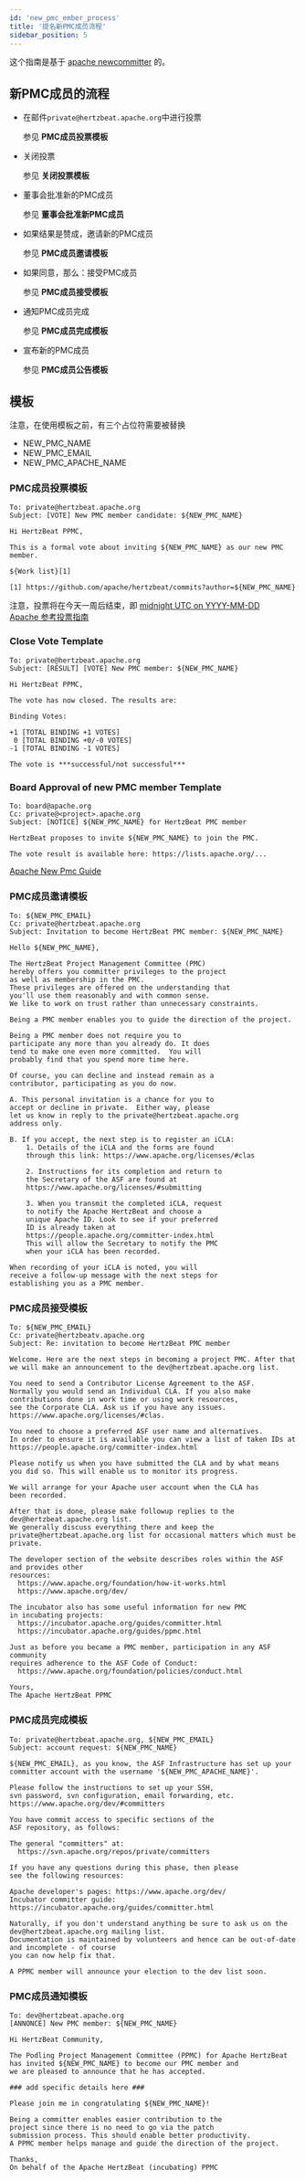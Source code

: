 ```yaml
---
id: 'new_pmc_ember_process'
title: '提名新PMC成员流程'
sidebar_position: 5
---
```


<!--
Licensed to the Apache Software Foundation (ASF) under one or more
contributor license agreements.  See the NOTICE file distributed with
this work for additional information regarding copyright ownership.
The ASF licenses this file to You under the Apache License, Version 2.0
(the "License"); you may not use this file except in compliance with
the License.  You may obtain a copy of the License at

https://www.apache.org/licenses/LICENSE-2.0

Unless required by applicable law or agreed to in writing, software
distributed under the License is distributed on an "AS IS" BASIS,
WITHOUT WARRANTIES OR CONDITIONS OF ANY KIND, either express or implied.
See the License for the specific language governing permissions and
limitations under the License.
-->

这个指南是基于 [apache newcommitter](https://community.apache.org/newcommitter.html#new-committer-process) 的。

## 新PMC成员的流程

- 在邮件`private@hertzbeat.apache.org`中进行投票

  参见 **PMC成员投票模板**

- 关闭投票

  参见 **关闭投票模板**

- 董事会批准新的PMC成员

  参见 **董事会批准新PMC成员**

- 如果结果是赞成，邀请新的PMC成员

  参见 **PMC成员邀请模板**

- 如果同意，那么：接受PMC成员

  参见 **PMC成员接受模板**

- 通知PMC成员完成

  参见 **PMC成员完成模板**

- 宣布新的PMC成员

  参见 **PMC成员公告模板**

## 模板

注意，在使用模板之前，有三个占位符需要被替换

- NEW_PMC_NAME
- NEW_PMC_EMAIL
- NEW_PMC_APACHE_NAME

### PMC成员投票模板

```text
To: private@hertzbeat.apache.org
Subject: [VOTE] New PMC member candidate: ${NEW_PMC_NAME}
```

```text
Hi HertzBeat PPMC,

This is a formal vote about inviting ${NEW_PMC_NAME} as our new PMC member.

${Work list}[1]

[1] https://github.com/apache/hertzbeat/commits?author=${NEW_PMC_NAME}
```

注意，投票将在今天一周后结束，即
[midnight UTC on YYYY-MM-DD](https://www.timeanddate.com/counters/customcounter.html?year=YYYY&month=MM&day=DD)   
[Apache 参考投票指南](https://community.apache.org/newcommitter.html)

### Close Vote Template

```text
To: private@hertzbeat.apache.org
Subject: [RESULT] [VOTE] New PMC member: ${NEW_PMC_NAME}
```

```text
Hi HertzBeat PPMC,

The vote has now closed. The results are:

Binding Votes:

+1 [TOTAL BINDING +1 VOTES]
 0 [TOTAL BINDING +0/-0 VOTES]
-1 [TOTAL BINDING -1 VOTES]

The vote is ***successful/not successful***
```

### Board Approval of new PMC member Template

```text
To: board@apache.org
Cc: private@<project>.apache.org
Subject: [NOTICE] ${NEW_PMC_NAME} for HertzBeat PMC member
```

```text
HertzBeat proposes to invite ${NEW_PMC_NAME} to join the PMC.

The vote result is available here: https://lists.apache.org/...
```

[Apache New Pmc Guide](https://www.apache.org/dev/pmc.html#newpmc)

### PMC成员邀请模板

```text
To: ${NEW_PMC_EMAIL}
Cc: private@hertzbeat.apache.org
Subject: Invitation to become HertzBeat PMC member: ${NEW_PMC_NAME}
```

```text
Hello ${NEW_PMC_NAME},

The HertzBeat Project Management Committee (PMC) 
hereby offers you committer privileges to the project
as well as membership in the PMC.
These privileges are offered on the understanding that
you'll use them reasonably and with common sense.
We like to work on trust rather than unnecessary constraints. 

Being a PMC member enables you to guide the direction of the project.

Being a PMC member does not require you to 
participate any more than you already do. It does 
tend to make one even more committed.  You will 
probably find that you spend more time here.

Of course, you can decline and instead remain as a 
contributor, participating as you do now.

A. This personal invitation is a chance for you to 
accept or decline in private.  Either way, please 
let us know in reply to the private@hertzbeat.apache.org
address only.

B. If you accept, the next step is to register an iCLA:
    1. Details of the iCLA and the forms are found 
    through this link: https://www.apache.org/licenses/#clas

    2. Instructions for its completion and return to 
    the Secretary of the ASF are found at
    https://www.apache.org/licenses/#submitting

    3. When you transmit the completed iCLA, request 
    to notify the Apache HertzBeat and choose a 
    unique Apache ID. Look to see if your preferred 
    ID is already taken at 
    https://people.apache.org/committer-index.html
    This will allow the Secretary to notify the PMC 
    when your iCLA has been recorded.

When recording of your iCLA is noted, you will 
receive a follow-up message with the next steps for 
establishing you as a PMC member.
```

### PMC成员接受模板

```text
To: ${NEW_PMC_EMAIL}
Cc: private@hertzbeatv.apache.org
Subject: Re: invitation to become HertzBeat PMC member
```

```text
Welcome. Here are the next steps in becoming a project PMC. After that
we will make an announcement to the dev@hertzbeat.apache.org list.

You need to send a Contributor License Agreement to the ASF.
Normally you would send an Individual CLA. If you also make
contributions done in work time or using work resources,
see the Corporate CLA. Ask us if you have any issues.
https://www.apache.org/licenses/#clas.

You need to choose a preferred ASF user name and alternatives.
In order to ensure it is available you can view a list of taken IDs at
https://people.apache.org/committer-index.html

Please notify us when you have submitted the CLA and by what means 
you did so. This will enable us to monitor its progress.

We will arrange for your Apache user account when the CLA has 
been recorded.

After that is done, please make followup replies to the dev@hertzbeat.apache.org list.
We generally discuss everything there and keep the
private@hertzbeat.apache.org list for occasional matters which must be private.

The developer section of the website describes roles within the ASF and provides other
resources:
  https://www.apache.org/foundation/how-it-works.html
  https://www.apache.org/dev/

The incubator also has some useful information for new PMC
in incubating projects:
  https://incubator.apache.org/guides/committer.html
  https://incubator.apache.org/guides/ppmc.html

Just as before you became a PMC member, participation in any ASF community
requires adherence to the ASF Code of Conduct:
  https://www.apache.org/foundation/policies/conduct.html

Yours,
The Apache HertzBeat PPMC
```

### PMC成员完成模板

```text
To: private@hertzbeat.apache.org, ${NEW_PMC_EMAIL}
Subject: account request: ${NEW_PMC_NAME}
```

```text
${NEW_PMC_EMAIL}, as you know, the ASF Infrastructure has set up your
committer account with the username '${NEW_PMC_APACHE_NAME}'.

Please follow the instructions to set up your SSH,
svn password, svn configuration, email forwarding, etc.
https://www.apache.org/dev/#committers

You have commit access to specific sections of the
ASF repository, as follows:

The general "committers" at:
  https://svn.apache.org/repos/private/committers

If you have any questions during this phase, then please
see the following resources:

Apache developer's pages: https://www.apache.org/dev/
Incubator committer guide: https://incubator.apache.org/guides/committer.html

Naturally, if you don't understand anything be sure to ask us on the dev@hertzbeat.apache.org mailing list. 
Documentation is maintained by volunteers and hence can be out-of-date and incomplete - of course
you can now help fix that.

A PPMC member will announce your election to the dev list soon.
```

### PMC成员通知模板

```text
To: dev@hertzbeat.apache.org
[ANNONCE] New PMC member: ${NEW_PMC_NAME}
```

```text
Hi HertzBeat Community,

The Podling Project Management Committee (PPMC) for Apache HertzBeat
has invited ${NEW_PMC_NAME} to become our PMC member and
we are pleased to announce that he has accepted.

### add specific details here ###

Please join me in congratulating ${NEW_PMC_NAME}!

Being a committer enables easier contribution to the
project since there is no need to go via the patch
submission process. This should enable better productivity.
A PPMC member helps manage and guide the direction of the project.

Thanks,
On behalf of the Apache HertzBeat (incubating) PPMC
```

